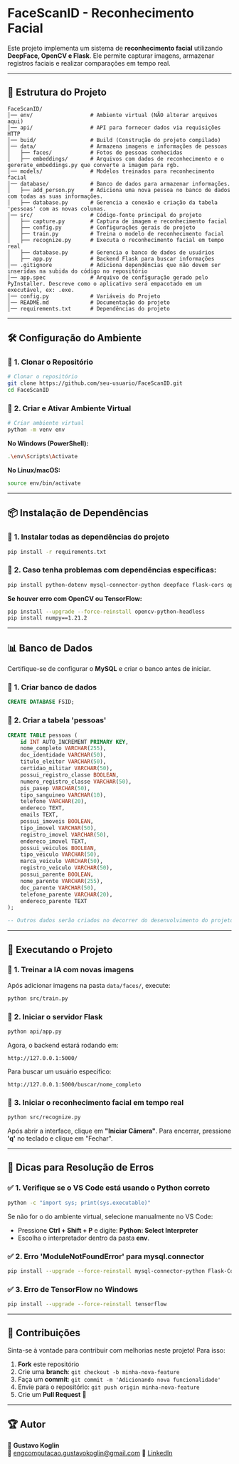 # FaceScanID - Reconhecimento Facial

Este projeto implementa um sistema de **reconhecimento facial** utilizando **DeepFace, OpenCV e Flask**. Ele permite capturar imagens, armazenar registros faciais e realizar comparações em tempo real.

---

## 📁 Estrutura do Projeto

```
FaceScanID/
│── env/                  # Ambiente virtual (NÃO alterar arquivos aqui)
│── api/                  # API para fornecer dados via requisições HTTP
│── buid/                 # Build (Construção do projeto compilado)
│── data/                 # Armazena imagens e informações de pessoas
│   ├── faces/            # Fotos de pessoas conhecidas
│   ├── embeddings/       # Arquivos com dados de reconhecimento e o gererate_embeddings.py que converte a imagem para rgb.
│── models/               # Modelos treinados para reconhecimento facial
│── database/             # Banco de dados para armazenar informações.
│   ├── add_person.py     # Adiciona uma nova pessoa no banco de dados com todas as suas informações.
│   ├── database.py       # Gerencia a conexão e criação da tabela 'pessoas' com as novas colunas.
│── src/                  # Código-fonte principal do projeto
│   ├── capture.py        # Captura de imagem e reconhecimento facial
│   ├── config.py         # Configurações gerais do projeto
│   ├── train.py          # Treina o modelo de reconhecimento facial
│   ├── recognize.py      # Executa o reconhecimento facial em tempo real
│   ├── database.py       # Gerencia o banco de dados de usuários
│   ├── app.py            # Backend Flask para buscar informações
│── .gitignore            # Adiciona dependências que não devem ser inseridas na subida do código no repositório
│── app.spec              # Arquivo de configuração gerado pelo PyInstaller. Descreve como o aplicativo será empacotado em um executável, ex: .exe.
│── config.py             # Variáveis do Projeto
│── README.md             # Documentação do projeto
│── requirements.txt      # Dependências do projeto
```

---

## 🛠️ Configuração do Ambiente

### 📌 **1. Clonar o Repositório**
```sh
# Clonar o repositório
git clone https://github.com/seu-usuario/FaceScanID.git
cd FaceScanID
```

### 📌 **2. Criar e Ativar Ambiente Virtual**
```sh
# Criar ambiente virtual
python -m venv env
```

**No Windows (PowerShell):**
```sh
.\env\Scripts\Activate
```

**No Linux/macOS:**
```sh
source env/bin/activate
```

---

## 📦 Instalação de Dependências

### 📌 **1. Instalar todas as dependências do projeto**
```sh
pip install -r requirements.txt
```

### 📌 **2. Caso tenha problemas com dependências específicas:**
```sh
pip install python-dotenv mysql-connector-python deepface flask-cors opencv-python
```

**Se houver erro com OpenCV ou TensorFlow:**
```sh
pip install --upgrade --force-reinstall opencv-python-headless
pip install numpy==1.21.2
```

---

## 📊 **Banco de Dados**

Certifique-se de configurar o **MySQL** e criar o banco antes de iniciar.

### 📌 **1. Criar banco de dados**
```sql
CREATE DATABASE FSID;
```

### 📌 **2. Criar a tabela 'pessoas'**
```sql
CREATE TABLE pessoas (
    id INT AUTO_INCREMENT PRIMARY KEY,
    nome_completo VARCHAR(255),
    doc_identidade VARCHAR(50),
    titulo_eleitor VARCHAR(50),
    certidao_militar VARCHAR(50),
    possui_registro_classe BOOLEAN,
    numero_registro_classe VARCHAR(50),
    pis_pasep VARCHAR(50),
    tipo_sanguineo VARCHAR(10),
    telefone VARCHAR(20),
    endereco TEXT,
    emails TEXT,
    possui_imoveis BOOLEAN,
    tipo_imovel VARCHAR(50),
    registro_imovel VARCHAR(50),
    endereco_imovel TEXT,
    possui_veiculos BOOLEAN,
    tipo_veiculo VARCHAR(50),
    marca_veiculo VARCHAR(50),
    registro_veiculo VARCHAR(50),
    possui_parente BOOLEAN,
    nome_parente VARCHAR(255),
    doc_parente VARCHAR(50),
    telefone_parente VARCHAR(20),
    endereco_parente TEXT
);

-- Outros dados serão criados no decorrer do desenvolvimento do projeto.
```

---

## 🚀 **Executando o Projeto**

### 📌 **1. Treinar a IA com novas imagens**
Após adicionar imagens na pasta `data/faces/`, execute:
```sh
python src/train.py
```

### 📌 **2. Iniciar o servidor Flask**
```sh
python api/app.py
```
Agora, o backend estará rodando em:
```
http://127.0.0.1:5000/
```
Para buscar um usuário específico:
```
http://127.0.0.1:5000/buscar/nome_completo
```

### 📌 **3. Iniciar o reconhecimento facial em tempo real**
```sh
python src/recognize.py
```
Após abrir a interface, clique em **"Iniciar Câmera"**.
Para encerrar, pressione **'q'** no teclado e clique em "Fechar".

---

## 📝 **Dicas para Resolução de Erros**

### ✅ **1. Verifique se o VS Code está usando o Python correto**
```sh
python -c "import sys; print(sys.executable)"
```
Se não for o do ambiente virtual, selecione manualmente no VS Code:
- Pressione **Ctrl + Shift + P** e digite: **Python: Select Interpreter**
- Escolha o interpretador dentro da pasta **env**.

### ✅ **2. Erro 'ModuleNotFoundError' para mysql.connector**
```sh
pip install --upgrade --force-reinstall mysql-connector-python Flask-Cors
```

### ✅ **3. Erro de TensorFlow no Windows**
```sh
pip install --upgrade --force-reinstall tensorflow
```

---

## 🤝 **Contribuições**

Sinta-se à vontade para contribuir com melhorias neste projeto! Para isso:
1. **Fork** este repositório
2. Crie uma **branch**: `git checkout -b minha-nova-feature`
3. Faça um **commit**: `git commit -m 'Adicionando nova funcionalidade'`
4. Envie para o repositório: `git push origin minha-nova-feature`
5. Crie um **Pull Request** 🚀

---

## 🏆 **Autor**
👤 **Gustavo Koglin**  
📧 [engcomputacao.gustavokoglin@gmail.com](mailto:engcomputacao.gustavokoglin@gmail.com)
🔗 [LinkedIn](https://www.linkedin.com/in/gustavokoglin/)

